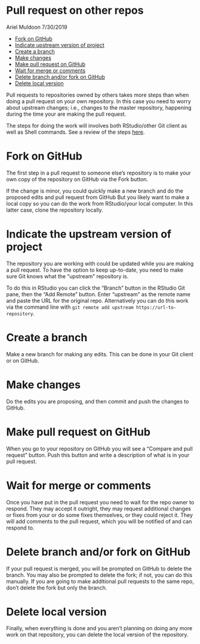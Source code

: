 Pull request on other repos
================
Ariel Muldoon
7/30/2019

  - [Fork on GitHub](#fork-on-github)
  - [Indicate upstream version of
    project](#indicate-upstream-version-of-project)
  - [Create a branch](#create-a-branch)
  - [Make changes](#make-changes)
  - [Make pull request on GitHub](#make-pull-request-on-github)
  - [Wait for merge or comments](#wait-for-merge-or-comments)
  - [Delete branch and/or fork on
    GitHub](#delete-branch-andor-fork-on-github)
  - [Delete local version](#delete-local-version)

Pull requests to repositories owned by others takes more steps than when
doing a pull request on your own repository. In this case you need to
worry about upstream changes; i.e., changes to the master repository,
happening during the time your are making the pull request.

The steps for doing the work will involves both RStudio/other Git client
as well as Shell commands. See a review of the steps
[here](https://r-bio.github.io/intro-git-rstudio/).

# Fork on GitHub

The first step in a pull request to someone else’s repository is to make
your own copy of the repository on GitHub via the Fork button.

If the change is minor, you could quickly make a new branch and do the
proposed edits and pull request from GitHub But you likely want to make
a local copy so you can do the work from RStudio/your local computer. In
this latter case, clone the repository locally.

# Indicate the upstream version of project

The repository you are working with could be updated while you are
making a pull request. To have the option to keep up-to-date, you need
to make sure Git knows what the “upstream” repository is.

To do this in RStudio you can click the “Branch” button in the RStudio
Git pane, then the “Add Remote” button. Enter “upstream” as the remote
name and paste the URL for the original repo. Alternatively you can do
this work via the command line with `git remote add upstream
https://url-to-repository`.

# Create a branch

Make a new branch for making any edits. This can be done in your Git
client or on GitHub.

# Make changes

Do the edits you are proposing, and then commit and push the changes to
GitHub.

# Make pull request on GitHub

When you go to your repository on GitHub you will see a “Compare and
pull request” button. Push this button and write a description of what
is in your pull request.

# Wait for merge or comments

Once you have put in the pull request you need to wait for the repo
owner to respond. They may accept it outright, they may request
additional changes or fixes from your or do some fixes themselves, or
they could reject it. They will add comments to the pull request, which
you will be notified of and can respond to.

# Delete branch and/or fork on GitHub

If your pull request is merged, you will be prompted on GitHub to delete
the branch. You may also be prompted to delete the fork; if not, you can
do this manually. If you are going to make additional pull requests to
the same repo, don’t delete the fork but only the branch.

# Delete local version

Finally, when everything is done and you aren’t planning on doing any
more work on that repository, you can delete the local version of the
repository.
